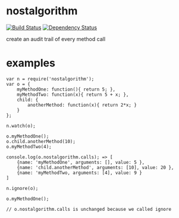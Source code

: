 nostalgorithm
=============
[![Build Status](https://travis-ci.org/chevett/nostalgorithm.png?branch=master)](https://travis-ci.org/chevett/nostalgorithm?branch=master)
[![Dependency Status](https://gemnasium.com/chevett/nostalgorithm.png)](https://gemnasium.com/chevett/nostalgorithm)


create an audit trail of every method call

examples
========
	var n = require('nostalgorithm');
	var o = {
  		myMethodOne: function(){ return 5; },
  		myMethodTwo: function(x){ return 5 + x; },
  		child: {
  			anotherMethod: function(x){ return 2*x; }
  		}
	};

	n.watch(o);

	o.myMethodOne();
	o.child.anotherMethod(10);
	o.myMethodTwo(4);

	console.log(o.nostalgorithm.calls); => [
  		{name: 'myMethodOne', arguments: [], value: 5 },
  		{name: 'child.anotherMethod', arguments: [10], value: 20 },
  		{name: 'myMethodTwo, arguments: [4], value: 9 }
	] 

	n.ignore(o);

	o.myMethodOne();

	// o.nostalgorithm.calls is unchanged because we called ignore
